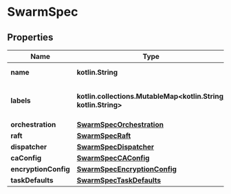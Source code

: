 
# SwarmSpec

## Properties
Name | Type | Description | Notes
------------ | ------------- | ------------- | -------------
**name** | **kotlin.String** | Name of the swarm. |  [optional]
**labels** | **kotlin.collections.MutableMap&lt;kotlin.String, kotlin.String&gt;** | User-defined key/value metadata. |  [optional]
**orchestration** | [**SwarmSpecOrchestration**](SwarmSpecOrchestration.md) |  |  [optional]
**raft** | [**SwarmSpecRaft**](SwarmSpecRaft.md) |  |  [optional]
**dispatcher** | [**SwarmSpecDispatcher**](SwarmSpecDispatcher.md) |  |  [optional]
**caConfig** | [**SwarmSpecCAConfig**](SwarmSpecCAConfig.md) |  |  [optional]
**encryptionConfig** | [**SwarmSpecEncryptionConfig**](SwarmSpecEncryptionConfig.md) |  |  [optional]
**taskDefaults** | [**SwarmSpecTaskDefaults**](SwarmSpecTaskDefaults.md) |  |  [optional]



